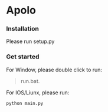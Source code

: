 # Apolo


### Installation
Please run setup.py

### Get started
For Window, please double click to run:
>run.bat.

For IOS/Liunx, please run:
```
python main.py
```

